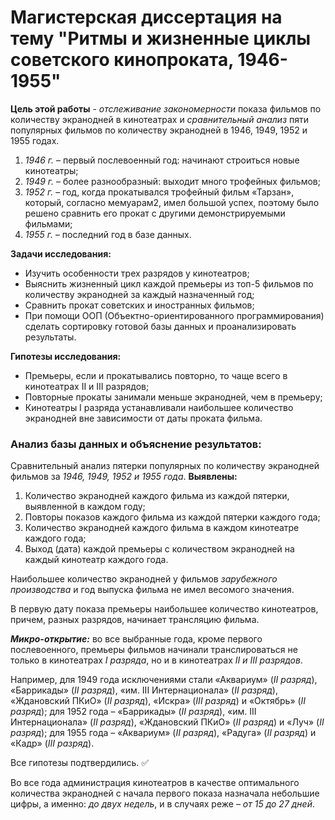# Магистерская диссертация на тему "Ритмы и жизненные циклы советского кинопроката, 1946-1955"

**Цель этой работы** - *отслеживание закономерности* показа фильмов по количеству экранодней в кинотеатрах и *сравнительный анализ* пяти популярных фильмов по количеству экранодней в 1946, 1949, 1952 и 1955 годах. 
1) *1946 г.* – первый послевоенный год: начинают строиться новые кинотеатры;
2) *1949 г.* – более разнообразный: выходит много трофейных фильмов;
3) *1952 г.* – год, когда прокатывался трофейный фильм «Тарзан», который, согласно мемуарам2, имел большой успех, поэтому было решено сравнить его прокат с другими демонстрируемыми фильмами;
4) *1955 г.* – последний год в базе данных.

**Задачи исследования:**
- Изучить особенности трех разрядов у кинотеатров;
- Выяснить жизненный цикл каждой премьеры из топ-5 фильмов по количеству экранодней за каждый назначенный год;
- Сравнить прокат советских и иностранных фильмов;
- При помощи ООП (Объектно-ориентированного программирования) сделать сортировку готовой базы данных и проанализировать результаты.

**Гипотезы исследования:**
- Премьеры, если и прокатывались повторно, то чаще всего в кинотеатрах II и III разрядов;
- Повторные прокаты занимали меньше экранодней, чем в премьеру;
- Кинотеатры I разряда устанавливали наибольшее количество экранодней вне зависимости от даты проката фильма.

### Анализ базы данных и объяснение результатов:

Сравнительный анализ пятерки популярных по количеству экранодней фильмов за *1946, 1949, 1952 и 1955 года*. 
**Выявлены:**
1) Количество экранодней каждого фильма из каждой пятерки, выявленной в каждом году;
2) Повторы показов каждого фильма из каждой пятерки каждого года;
3) Количество экранодней каждого фильма в каждом кинотеатре каждого года;
4) Выход (дата) каждой премьеры с количеством экранодней на каждый кинотеатр каждого года.

Наибольшее количество экранодней у фильмов *зарубежного производства* и год выпуска фильма не имел весомого значения.

В первую дату показа премьеры наибольшее количество кинотеатров, причем, разных разрядов, начинает трансляцию фильма. 

***Микро-открытие:*** во все выбранные года, кроме первого послевоенного, премьеры фильмов начинали транслироваться не только в кинотеатрах *I разряда*, но и в кинотеатрах *II и III разрядов*. 

Например, для 1949 года исключениями стали «Аквариум» (*II разряд*), «Баррикады» (*II разряд*), «им. III Интернационала» (*II разряд*), «Ждановский ПКиО» (*II разряд*), «Искра» (*III разряд*) и «Октябрь» (*II разряд*); для 1952 года – «Баррикады» (*II разряд*), «им. III Интернационала» (*II разряд*), «Ждановский ПКиО» (*II разряд*) и «Луч» (*II разряд*); для 1955 года – «Аквариум» (*II разряд*), «Радуга» (*II разряд*) и «Кадр» (*III разряд*). 

Все гипотезы подтвердились. :white_check_mark: 

Во все года администрация кинотеатров в качестве оптимального количества экранодней с начала первого показа назначала небольшие цифры, а именно: *до двух недель*, и в случаях реже – *от 15 до 27 дней*.

